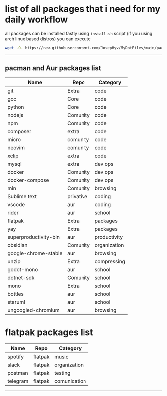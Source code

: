 # list of all packages that i need for my daily workflow


all packages can be installed fastly  using `install.sh` script (if you using arch linux based distros)
you can execute 

```bash
wget -O- https://raw.githubusercontent.com/JosepHyv/MyDotFiles/main/packages/install.sh | bash

```
---

## pacman and Aur packages list
| Name | Repo | Category | 
| ---- | ---- | -------  |
| git  | Extra | code | 
| gcc  | Core | code | 
| python | Core | code | 
| nodejs | Comunity | code | 
| npm | Comunity | code |
| composer | extra |  code | 
| micro | comunity | code |
| neovim | comunity | code |
| xclip | extra | code | 
| mysql | extra | dev ops|
| docker | Comunity | dev ops | 
| docker-compose | Comunity | dev ops|
| min | Comunity | browsing | 
| Sublime text | privative | coding | 
| vscode | aur | coding | 
| rider | aur | school |
| flatpak | Extra | packages |
| yay | Extra | packages | 
| superproductivity-bin | aur | productivity | 
| obsidian | Comunity | organization| 
| google-chrome-stable | aur | browsing | 
| unzip | Extra | compressing | 
| godot-mono | aur | school |
| dotnet-sdk | Comunity | school |
| mono | Extra | school | 
| bottles | aur | school | 
| staruml | aur | school | 
| ungoogled-chromium | aur | browsing |


# flatpak packages list

| Name | Repo | Category | 
| ---- | ---- | -------  |
| spotify | flatpak | music | 
| slack | flatpak | organization | 
| postman | flatpak | testing |
| telegram | flatpak | comunication | 

---

